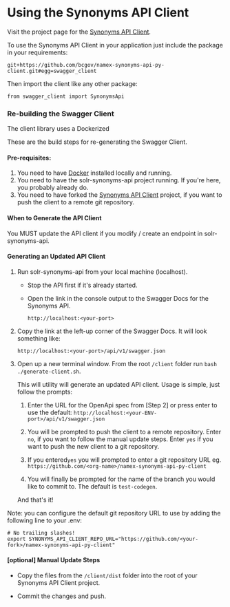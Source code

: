 # Using the Synonyms API Client

Visit the project page for the [Synonyms API Client](https://github.com/bcgov/namex-synonyms-api-py-client).

To use the Synonyms API Client in your application just include the package in your requirements:

```git+https://github.com/bcgov/namex-synonyms-api-py-client.git#egg=swagger_client```

Then import the client like any other package:
    
```from swagger_client import SynonymsApi```

### Re-building the Swagger Client

The client library uses a Dockerized 

These are the build steps for re-generating the Swagger Client. 

#### Pre-requisites:

1. You need to have [Docker](https://docs.docker.com/get-docker/) installed locally and running.
2. You need to have the solr-synonyms-api project running. If you're here, you probably already do.
3. You need to have forked the [Synonyms API Client](https://github.com/bcgov/namex-synonyms-api-py-client) project, if you want to push the client to a remote git repository.
 
#### When to Generate the API Client
You MUST update the API client if you modify / create an endpoint in solr-synonyms-api.

#### Generating an Updated API Client

1. Run solr-synonyms-api from your local machine (localhost). 

   - Stop the API first if it's already started.
   - Open the link in the console output to the Swagger Docs for the Synonyms API. 
    
     ```http://localhost:<your-port>```
     
2. Copy the link at the left-up corner of the Swagger Docs. It will look something like:
    
   ```http://localhost:<your-port>/api/v1/swagger.json```
    
3. Open up a new terminal window. From the root ```/client``` folder run `bash ./generate-client.sh`.

   This will utility will generate an updated API client. Usage is simple, just follow the prompts:
    
   1. Enter the URL for the OpenApi spec from [Step 2] or press enter to use the default: 
      ```http://localhost:<your-ENV-port>/api/v1/swagger.json```
      
   2. You will be prompted to push the client to a remote repository. 
      Enter ```no```, if you want to follow the manual update steps. Enter ```yes``` if you want to push the new client to a git repository.
      
   3. If you entered```yes``` you will prompted to enter a git repository URL eg. 
      ```https://github.com/<org-name>/namex-synonyms-api-py-client```
      
   4. You will finally be prompted for the name of the branch you would like to commit to. 
      The default is ```test-codegen```.
   
   And that's it!
   
Note: you can configure the default git repository URL to use by adding the following line to your .env:
      
```
# No trailing slashes!
export SYNONYMS_API_CLIENT_REPO_URL="https://github.com/<your-fork>/namex-synonyms-api-py-client"
```
      
#### [optional] Manual Update Steps

- Copy the files from the ```/client/dist``` folder into the root of your Synonyms API Client project.

- Commit the changes and push.
